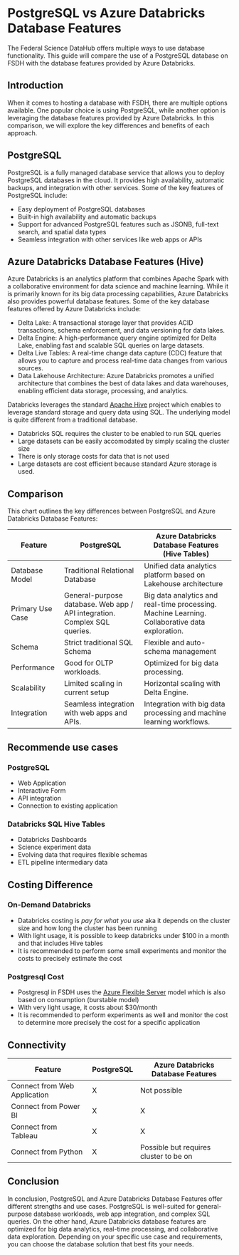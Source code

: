 # PostgreSQL vs Azure Databricks Database Features

The Federal Science DataHub offers multiple ways to use database functionality. This guide will compare the use of a PostgreSQL database on FSDH with the database features provided by Azure Databricks.

## Introduction

When it comes to hosting a database with FSDH, there are multiple options available. One popular choice is using PostgreSQL, while another option is leveraging the database features provided by Azure Databricks. In this comparison, we will explore the key differences and benefits of each approach.

## PostgreSQL

PostgreSQL is a fully managed database service that allows you to deploy PostgreSQL databases in the cloud. It provides high availability, automatic backups, and integration with other services. Some of the key features of PostgreSQL include:

- Easy deployment of PostgreSQL databases
- Built-in high availability and automatic backups
- Support for advanced PostgreSQL features such as JSONB, full-text search, and spatial data types
- Seamless integration with other services like web apps or APIs

## Azure Databricks Database Features (Hive)

Azure Databricks is an analytics platform that combines Apache Spark with a collaborative environment for data science and machine learning. While it is primarily known for its big data processing capabilities, Azure Databricks also provides powerful database features. Some of the key database features offered by Azure Databricks include:

- Delta Lake: A transactional storage layer that provides ACID transactions, schema enforcement, and data versioning for data lakes.
- Delta Engine: A high-performance query engine optimized for Delta Lake, enabling fast and scalable SQL queries on large datasets.
- Delta Live Tables: A real-time change data capture (CDC) feature that allows you to capture and process real-time data changes from various sources.
- Data Lakehouse Architecture: Azure Databricks promotes a unified architecture that combines the best of data lakes and data warehouses, enabling efficient data storage, processing, and analytics.

Databricks leverages the standard [Apache Hive](https://hive.apache.org/) project which enables to leverage standard storage and query data using SQL. The underlying model is quite different from a traditional database.
- Databricks SQL requires the cluster to be enabled to run SQL queries
- Large datasets can be easily accomodated by simply scaling the cluster size
- There is only storage costs for data that is not used
- Large datasets are cost efficient because standard Azure storage is used.

## Comparison

This chart outlines the key differences between PostgreSQL and Azure Databricks Database Features:

| Feature          | PostgreSQL                                                                | Azure Databricks Database Features (Hive Tables)                                               |
| ---------------- | ------------------------------------------------------------------------- | ---------------------------------------------------------------------------------------------- |
| Database Model   | Traditional Relational Database                                           | Unified data analytics platform based on Lakehouse architecture                                |
| Primary Use Case | General-purpose database. Web app / API integration. Complex SQL queries. | Big data analytics and real-time processing. Machine Learning. Collaborative data exploration. |
| Schema           | Strict traditional SQL Schema                                             | Flexible and auto-schema management                                                            |
| Performance      | Good for OLTP workloads.                                                  | Optimized for big data processing.                                                             |
| Scalability      | Limited scaling in current setup                                          | Horizontal scaling with Delta Engine.                                                          |
| Integration      | Seamless integration with web apps and APIs.                              | Integration with big data processing and machine learning workflows.                           |

## Recommende use cases

### PostgreSQL

- Web Application
- Interactive Form
- API integration
- Connection to existing application

### Databricks SQL Hive Tables

- Databricks Dashboards
- Science experiment data
- Evolving data that requires flexible schemas
- ETL pipeline intermediary data

## Costing Difference

### On-Demand Databricks

- Databricks costing is _pay for what you use_ aka it depends on the cluster size and how long the cluster has been running
- With light usage, it is possible to keep databricks under $100 in a month and that includes Hive tables
- It is recommended to perform some small experiments and monitor the costs to precisely estimate the cost

### Postgresql Cost

- Postgresql in FSDH uses the [Azure Flexible Server](https://learn.microsoft.com/en-us/azure/postgresql/flexible-server/quickstart-create-server-portal) model which is also based on consumption (burstable model)
- With very light usage, it costs about $30/month
- It is recommended to perform experiments as well and monitor the cost to determine more precisely the cost for a specific application

## Connectivity

| Feature                      | PostgreSQL | Azure Databricks Database Features     |
| ---------------------------- | ---------- | -------------------------------------- |
| Connect from Web Application | X          | Not possible                           |
| Connect from Power BI        | X          | X                                      |
| Connect from Tableau         | X          | X                                      |
| Connect from Python          | X          | Possible but requires cluster to be on |

## Conclusion

In conclusion, PostgreSQL and Azure Databricks Database Features offer different strengths and use cases. PostgreSQL is well-suited for general-purpose database workloads, web app integration, and complex SQL queries. On the other hand, Azure Databricks database features are optimized for big data analytics, real-time processing, and collaborative data exploration. Depending on your specific use case and requirements, you can choose the database solution that best fits your needs.